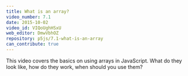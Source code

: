 ```yaml
---
title: What is an array?
video_number: 7.1
date: 2015-10-02
video_id: VIQoUghHSxU
web_editor: DmwVbhOZ
repository: p5js/7.1-what-is-an-array
can_contribute: true
---
```


This video covers the basics on using arrays in JavaScript.  What do they look like, how do they work, when should you use them?